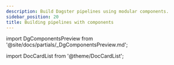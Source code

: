 ```yaml
---
description: Build Dagster pipelines using modular components.
sidebar_position: 20
title: Building pipelines with components
---
```


import DgComponentsPreview from '@site/docs/partials/\_DgComponentsPreview.md';

<DgComponentsPreview />

import DocCardList from '@theme/DocCardList';

<DocCardList />